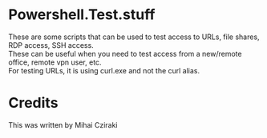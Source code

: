 # Powershell.Test.stuff

These are some scripts that can be used to test access to URLs, file shares, RDP access, SSH access. 
<br>These can be useful when you need to test access from a new/remote office,
remote vpn user, etc.
<br>For testing URLs, it is using curl.exe and not the curl alias.


# Credits
This was written by Mihai Cziraki
